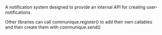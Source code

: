 A notification system designed to provide an internal API for creating user-notifications.

Other libraries can call communique.register() to add their own callables and then create them with communique.send()

